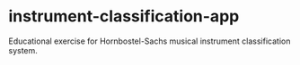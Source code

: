 # instrument-classification-app
Educational exercise for Hornbostel-Sachs musical instrument classification system.
